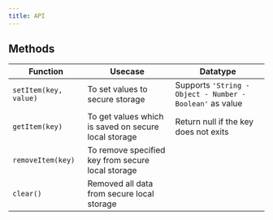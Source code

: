 ```yaml
---
title: API
---
```


## Methods

| Function              | Usecase                                              | Datatype                                                 |
| --------------------- | ---------------------------------------------------- | -------------------------------------------------------- |
| `setItem(key, value)` | To set values to secure storage                      | Supports `'String - Object - Number - Boolean'` as value |
| `getItem(key)`        | To get values which is saved on secure local storage | Return null if the key does not exits                    |
| `removeItem(key)`     | To remove specified key from secure local storage    |                                                          |
| `clear()`             | Removed all data from secure local storage           |                                                          |

